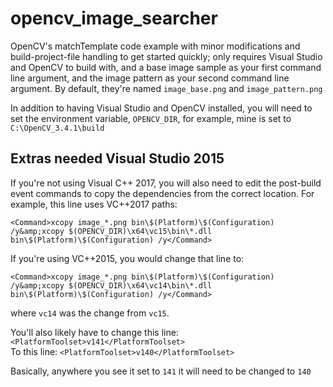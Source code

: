 # opencv_image_searcher
OpenCV's matchTemplate code example with minor modifications and build-project-file handling to get started quickly; only requires Visual Studio and OpenCV to build with, and a base image sample as your first command line argument, and the image pattern as your second command line argument. By default, they're named `image_base.png` and `image_pattern.png`

In addition to having Visual Studio and OpenCV installed, you will need to set the environment variable, `OPENCV_DIR`, for example, mine is set to `C:\OpenCV_3.4.1\build`

## Extras needed Visual Studio 2015 

If you're not using Visual C++ 2017, you will also need to edit the post-build event commands to copy the dependencies from the correct location. For example, this line uses VC++2017 paths: 

`<Command>xcopy image_*.png bin\$(Platform)\$(Configuration) /y&amp;xcopy $(OPENCV_DIR)\x64\vc15\bin\*.dll bin\$(Platform)\$(Configuration) /y</Command>` 

If you're using VC++2015, you would change that line to: 

`<Command>xcopy image_*.png bin\$(Platform)\$(Configuration) /y&amp;xcopy $(OPENCV_DIR)\x64\vc14\bin\*.dll bin\$(Platform)\$(Configuration) /y</Command>` 

where `vc14` was the change from `vc15`.

You'll also likely have to change this line: `<PlatformToolset>v141</PlatformToolset>`  
To this line: `<PlatformToolset>v140</PlatformToolset>`

Basically, anywhere you see it set to `141` it will need to be changed to `140`  

